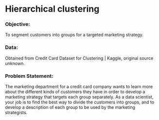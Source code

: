# **Hierarchical clustering**


### Objective:

To segment customers into groups for a targeted marketing strategy.

### Data:

Obtained from Credit Card Dataset for Clustering | Kaggle, original source unknown. 

### Problem Statement:

The marketing department for a credit card company wants to learn more about the different kinds of customers they have in 
order to develop a marketing strategy that targets each group separately. As a data scientist, your job is to find the best 
way to divide the customers into groups, and to develop a description of each group to be used by the marketing strategists.
